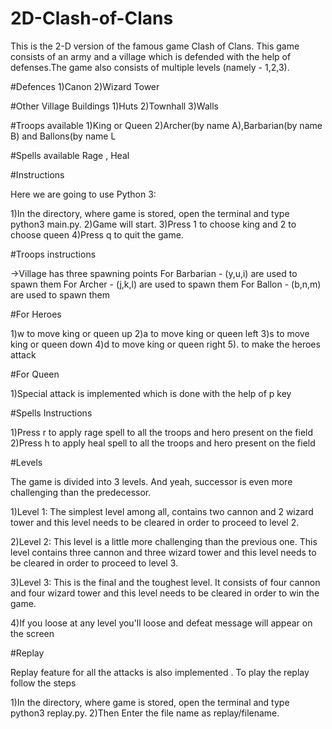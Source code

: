 # 2D-Clash-of-Clans
This is the 2-D version of the famous game Clash of Clans. This game consists of an army and a village which is defended with the help of defenses.The game also consists of multiple levels (namely - 1,2,3).

#Defences
1)Canon
2)Wizard Tower

#Other Village Buildings
1)Huts
2)Townhall
3)Walls

#Troops available
1)King or Queen
2)Archer(by name A),Barbarian(by name B) and Ballons(by name L

#Spells available
Rage , Heal

#Instructions

Here we are going to use Python 3:

1)In the directory, where game is stored, open the terminal and type python3 main.py.
2)Game will start.
3)Press 1 to choose king and 2 to choose queen
4)Press q to quit the game.

#Troops instructions

->Village has three spawning points
For Barbarian - (y,u,i) are used to spawn them For Archer - (j,k,l) are used to spawn them For Ballon - (b,n,m) are used to spawn them

#For Heroes

1)w to move king or queen up
2)a to move king or queen left
3)s to move king or queen down
4)d to move king or queen right
5). to make the heroes attack

#For Queen

1)Special attack is implemented which is done with the help of p key

#Spells Instructions

1)Press r to apply rage spell to all the troops and hero present on the field
2)Press h to apply heal spell to all the troops and hero present on the field

#Levels

The game is divided into 3 levels. And yeah, successor is even more challenging than the predecessor.

1)Level 1: The simplest level among all, contains two cannon and 2 wizard tower and this level needs to be cleared in order to proceed to level 2.

2)Level 2: This level is a little more challenging than the previous one. This level contains three cannon and three wizard tower and this level needs to be cleared in order to proceed to level 3.

3)Level 3: This is the final and the toughest level. It consists of four cannon and four wizard tower and this level needs to be cleared in order to win the game.

4)If you loose at any level you'll loose and defeat message will appear on the screen

#Replay

Replay feature for all the attacks is also implemented . To play the replay follow the steps

1)In the directory, where game is stored, open the terminal and type python3 replay.py.
2)Then Enter the file name as replay/filename.
